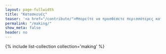 ```yaml
---
layout: page-fullwidth
title: "Κατασκευές"
teaser: '<a href="/contribute/">Μπορείτε να προσθέσετε περισσότερες κατασκευές σύμφωνα με τις οδηγίες</a>'
permalink: "/making/"
show_meta: false
header: no
---
```


{% include list-collection collection='making' %}
